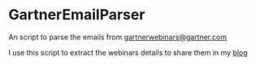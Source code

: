 # GartnerEmailParser
An script to parse the emails from gartnerwebinars@gartner.com

I use this script to extract the webinars details to share them in my [blog](https://bigg.blog)
